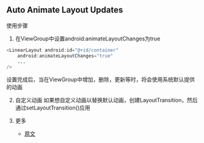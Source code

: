 ## Auto Animate Layout Updates
使用步骤
1. 在ViewGroup中设置android:animateLayoutChanges为true
```java
<LinearLayout android:id="@+id/container"
    android:animateLayoutChanges="true"
    ...
/>
```
设置完成后，当在ViewGroup中增加，删除，更新等时，将会使用系统默认提供的动画

2. 自定义动画
如果想自定义动画以替换默认动画，创建LayoutTransition，然后通过setLayoutTransition()应用

3. 更多
   - [原文](https://developer.android.com/training/animation/layout.html)